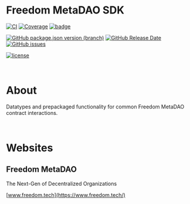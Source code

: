 
# Freedom MetaDAO SDK
[![CI](https://img.shields.io/github/workflow/status/freedom-meta-dao/sdk/CI?style=for-the-badge)](https://github.com/freedom-meta-dao/sdk/actions)
[![Coverage](https://img.shields.io/sonar/coverage/freedom-meta-dao_sdk?server=https%3A%2F%2Fsonarcloud.io&style=for-the-badge)](https://sonarcloud.io/dashboard?id=freedom-meta-dao_sdk) [![badge](https://img.shields.io/snyk/vulnerabilities/github/freedom-meta-dao/sdk?style=for-the-badge)](https://github.com/freedom-meta-dao/sdk/releases)

[![GitHub package.json version (branch)](https://img.shields.io/github/package-json/v/freedom-meta-dao/sdk/master?style=for-the-badge)](https://github.com/freedom-meta-dao/sdk/releases/latest)
[![GitHub Release Date](https://img.shields.io/github/release-date/freedom-meta-dao/sdk?style=for-the-badge)](https://github.com/freedom-meta-dao/sdk/releases)
[![GitHub issues](https://img.shields.io/github/issues/freedom-meta-dao/sdk?style=for-the-badge)](https://github.com/freedom-meta-dao/sdk/issues)

 [![license](https://img.shields.io/github/license/freedom-meta-dao/sdk?style=for-the-badge)](https://github.com/freedom-meta-dao/sdk/blob/master/LICENSE)

&nbsp;

# About
Datatypes and prepackaged functionality for common Freedom MetaDAO contract interactions.

&nbsp;

# Websites
## Freedom MetaDAO

The Next-Gen of Decentralized Organizations

[www.freedom.tech](https://www.freedom.tech/)
